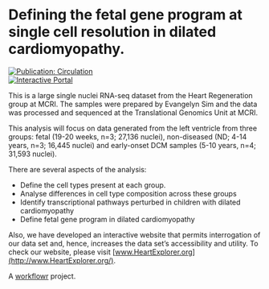 # Defining the fetal gene program at single cell resolution in dilated cardiomyopathy. 
[![Publication: Circulation](https://img.shields.io/badge/Published%20in-Circulation-red)](https://doi.org/10.1161/CIRCULATIONAHA.121.057763)   
[![Interactive Portal](https://img.shields.io/badge/Explore%20Data-HeartExplorer.org-brightgreen)](https://www.HeartExplorer.org)  


This is a large single nuclei RNA-seq dataset from the Heart Regeneration group at MCRI. The samples were prepared by Evangelyn Sim and the data was processed and sequenced at the Translational Genomics Unit at MCRI.

This analysis will focus on data generated from the left ventricle from three groups: fetal (19-20 weeks, n=3; 27,136 nuclei), non-diseased (ND; 4-14 years, n=3; 16,445 nuclei) and early-onset DCM samples (5-10 years, n=4; 31,593 nuclei). 

There are several aspects of the analysis:
* Define the cell types present at each group.
* Analyse differences in cell type composition across these groups
* Identify transcriptional pathways perturbed in children with dilated cardiomyopathy
* Define fetal gene program in dilated cardiomyopathy 

Also, we have developed an interactive website that permits interrogation of our data set and, hence, increases the data set’s accessibility and utility. To check our website, please visit [www.HeartExplorer.org](http://www.HeartExplorer.org/).

A [workflowr][] project.

[workflowr]: https://github.com/workflowr/workflowr
